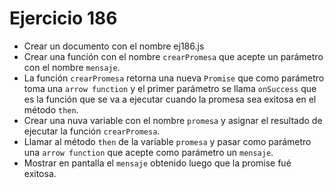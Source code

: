 # Ejercicio 186

- Crear un documento con el nombre ej186.js
- Crear una función con el nombre `crearPromesa` que acepte un parámetro con el nombre `mensaje`.
- La función `crearPromesa` retorna una nueva `Promise` que como parámetro toma una `arrow function` y el primer parámetro se llama `onSuccess` que es la función que se va a ejecutar cuando la promesa sea exitosa en el método `then`.
- Crear una nuva variable con el nombre `promesa` y asignar el resultado de ejecutar la función `crearPromesa`.
- Llamar al método `then` de la variable `promesa` y pasar como parámetro una `arrow function` que acepte como parámetro un `mensaje`.
- Mostrar en pantalla el `mensaje` obtenido luego que la promise fué exitosa.

